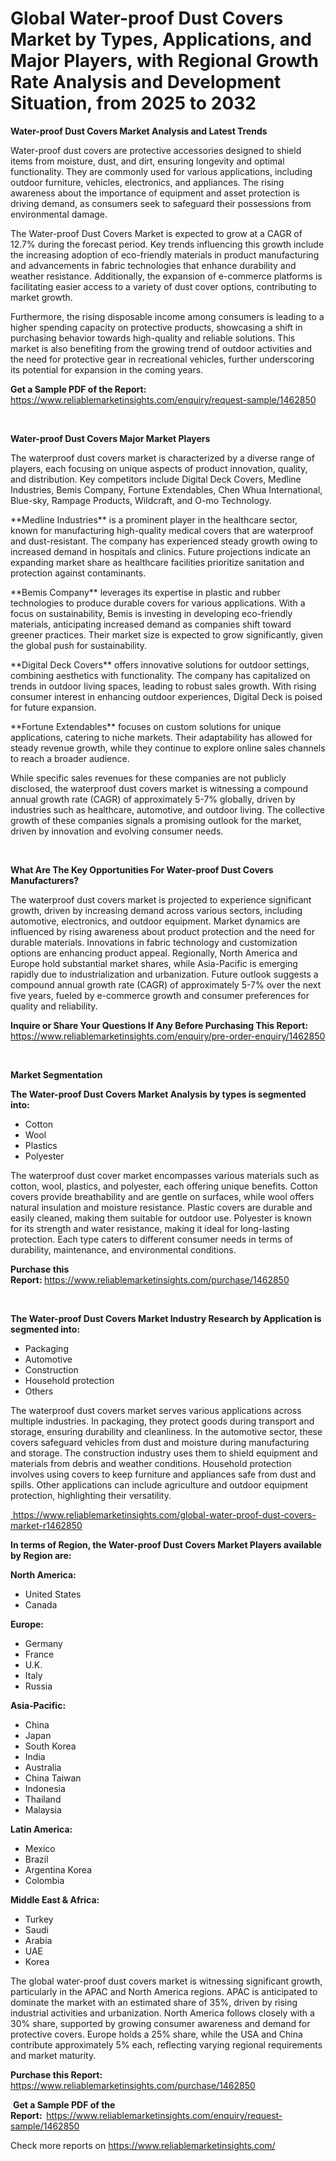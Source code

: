 <p><h1>Global Water-proof Dust Covers Market by Types, Applications, and Major Players, with Regional Growth Rate Analysis and Development Situation, from 2025 to 2032</h1></p><p><strong>Water-proof Dust Covers Market Analysis and Latest Trends</strong></p>
<p><p>Water-proof dust covers are protective accessories designed to shield items from moisture, dust, and dirt, ensuring longevity and optimal functionality. They are commonly used for various applications, including outdoor furniture, vehicles, electronics, and appliances. The rising awareness about the importance of equipment and asset protection is driving demand, as consumers seek to safeguard their possessions from environmental damage.</p><p>The Water-proof Dust Covers Market is expected to grow at a CAGR of 12.7% during the forecast period. Key trends influencing this growth include the increasing adoption of eco-friendly materials in product manufacturing and advancements in fabric technologies that enhance durability and weather resistance. Additionally, the expansion of e-commerce platforms is facilitating easier access to a variety of dust cover options, contributing to market growth.</p><p>Furthermore, the rising disposable income among consumers is leading to a higher spending capacity on protective products, showcasing a shift in purchasing behavior towards high-quality and reliable solutions. This market is also benefiting from the growing trend of outdoor activities and the need for protective gear in recreational vehicles, further underscoring its potential for expansion in the coming years.</p></p>
<p><strong>Get a Sample PDF of the Report:&nbsp;</strong> <a href="https://www.reliablemarketinsights.com/enquiry/request-sample/1462850?utm_campaign=2341&utm_medium=2&utm_source=Github&utm_content=ia&utm_term=09022025&utm_id=water-proof-dust-covers">https://www.reliablemarketinsights.com/enquiry/request-sample/1462850</a></p>
<p>&nbsp;</p>
<p><strong>Water-proof Dust Covers Major Market Players</strong></p>
<p><p>The waterproof dust covers market is characterized by a diverse range of players, each focusing on unique aspects of product innovation, quality, and distribution. Key competitors include Digital Deck Covers, Medline Industries, Bemis Company, Fortune Extendables, Chen Whua International, Blue-sky, Rampage Products, Wildcraft, and O-mo Technology.</p><p>**Medline Industries** is a prominent player in the healthcare sector, known for manufacturing high-quality medical covers that are waterproof and dust-resistant. The company has experienced steady growth owing to increased demand in hospitals and clinics. Future projections indicate an expanding market share as healthcare facilities prioritize sanitation and protection against contaminants.</p><p>**Bemis Company** leverages its expertise in plastic and rubber technologies to produce durable covers for various applications. With a focus on sustainability, Bemis is investing in developing eco-friendly materials, anticipating increased demand as companies shift toward greener practices. Their market size is expected to grow significantly, given the global push for sustainability.</p><p>**Digital Deck Covers** offers innovative solutions for outdoor settings, combining aesthetics with functionality. The company has capitalized on trends in outdoor living spaces, leading to robust sales growth. With rising consumer interest in enhancing outdoor experiences, Digital Deck is poised for future expansion.</p><p>**Fortune Extendables** focuses on custom solutions for unique applications, catering to niche markets. Their adaptability has allowed for steady revenue growth, while they continue to explore online sales channels to reach a broader audience.</p><p>While specific sales revenues for these companies are not publicly disclosed, the waterproof dust covers market is witnessing a compound annual growth rate (CAGR) of approximately 5-7% globally, driven by industries such as healthcare, automotive, and outdoor living. The collective growth of these companies signals a promising outlook for the market, driven by innovation and evolving consumer needs.</p></p>
<p>&nbsp;</p>
<p><strong>What Are The Key Opportunities For Water-proof Dust Covers Manufacturers?</strong></p>
<p><p>The waterproof dust covers market is projected to experience significant growth, driven by increasing demand across various sectors, including automotive, electronics, and outdoor equipment. Market dynamics are influenced by rising awareness about product protection and the need for durable materials. Innovations in fabric technology and customization options are enhancing product appeal. Regionally, North America and Europe hold substantial market shares, while Asia-Pacific is emerging rapidly due to industrialization and urbanization. Future outlook suggests a compound annual growth rate (CAGR) of approximately 5-7% over the next five years, fueled by e-commerce growth and consumer preferences for quality and reliability.</p></p>
<p><strong>Inquire or Share Your Questions If Any Before Purchasing This Report:</strong> <a href="https://www.reliablemarketinsights.com/enquiry/pre-order-enquiry/1462850?utm_campaign=2341&utm_medium=2&utm_source=Github&utm_content=ia&utm_term=09022025&utm_id=water-proof-dust-covers">https://www.reliablemarketinsights.com/enquiry/pre-order-enquiry/1462850</a></p>
<p>&nbsp;</p>
<p><strong>Market Segmentation</strong></p>
<p><strong>The Water-proof Dust Covers Market Analysis by types is segmented into:</strong></p>
<p><ul><li>Cotton</li><li>Wool</li><li>Plastics</li><li>Polyester</li></ul></p>
<p><p>The waterproof dust cover market encompasses various materials such as cotton, wool, plastics, and polyester, each offering unique benefits. Cotton covers provide breathability and are gentle on surfaces, while wool offers natural insulation and moisture resistance. Plastic covers are durable and easily cleaned, making them suitable for outdoor use. Polyester is known for its strength and water resistance, making it ideal for long-lasting protection. Each type caters to different consumer needs in terms of durability, maintenance, and environmental conditions.</p></p>
<p><strong>Purchase this Report:&nbsp;</strong><a href="https://www.reliablemarketinsights.com/purchase/1462850?utm_campaign=2341&utm_medium=2&utm_source=Github&utm_content=ia&utm_term=09022025&utm_id=water-proof-dust-covers">https://www.reliablemarketinsights.com/purchase/1462850</a></p>
<p>&nbsp;</p>
<p><strong>The Water-proof Dust Covers Market Industry Research by Application is segmented into:</strong></p>
<p><ul><li>Packaging</li><li>Automotive</li><li>Construction</li><li>Household protection</li><li>Others</li></ul></p>
<p><p>The waterproof dust covers market serves various applications across multiple industries. In packaging, they protect goods during transport and storage, ensuring durability and cleanliness. In the automotive sector, these covers safeguard vehicles from dust and moisture during manufacturing and storage. The construction industry uses them to shield equipment and materials from debris and weather conditions. Household protection involves using covers to keep furniture and appliances safe from dust and spills. Other applications can include agriculture and outdoor equipment protection, highlighting their versatility.</p></p>
<p><a href="https://www.reliablemarketinsights.com/global-water-proof-dust-covers-market-r1462850?utm_campaign=2341&utm_medium=2&utm_source=Github&utm_content=ia&utm_term=09022025&utm_id=water-proof-dust-covers">&nbsp;https://www.reliablemarketinsights.com/global-water-proof-dust-covers-market-r1462850</a></p>
<p><strong>In terms of Region, the Water-proof Dust Covers Market Players available by Region are:</strong></p>
<p>
    <p> <strong> North America: </strong>
        <ul>
            <li>United States</li>
            <li>Canada</li>
        </ul>
        </p> 
    <p> <strong> Europe: </strong>
        <ul>
            <li>Germany</li>
            <li>France</li>
            <li>U.K.</li>
            <li>Italy</li>
            <li>Russia</li>
        </ul>
        </p> 
    <p> <strong> Asia-Pacific: </strong>
        <ul>
            <li>China</li>
            <li>Japan</li>
            <li>South Korea</li>
            <li>India</li>
            <li>Australia</li>
            <li>China Taiwan</li>
            <li>Indonesia</li>
            <li>Thailand</li>
            <li>Malaysia</li>
        </ul>
        </p> 
    <p> <strong> Latin America: </strong>
        <ul>
            <li>Mexico</li>
            <li>Brazil</li>
            <li>Argentina Korea</li>
            <li>Colombia</li>
        </ul>
        </p> 
    <p> <strong> Middle East & Africa: </strong>
        <ul>
            <li>Turkey</li>
            <li>Saudi</li>
            <li>Arabia</li>
            <li>UAE</li>
            <li>Korea</li>
        </ul>
    </p>
    </p>
<p><p>The global water-proof dust covers market is witnessing significant growth, particularly in the APAC and North America regions. APAC is anticipated to dominate the market with an estimated share of 35%, driven by rising industrial activities and urbanization. North America follows closely with a 30% share, supported by growing consumer awareness and demand for protective covers. Europe holds a 25% share, while the USA and China contribute approximately 5% each, reflecting varying regional requirements and market maturity.</p></p>
<p><strong>Purchase this Report: </strong><a href="https://www.reliablemarketinsights.com/purchase/1462850?utm_campaign=2341&utm_medium=2&utm_source=Github&utm_content=ia&utm_term=09022025&utm_id=water-proof-dust-covers">https://www.reliablemarketinsights.com/purchase/1462850</a></p>
<p>&nbsp;<strong>Get a Sample PDF of the Report:&nbsp;&nbsp;</strong><a href="https://www.reliablemarketinsights.com/enquiry/request-sample/1462850?utm_campaign=2341&utm_medium=2&utm_source=Github&utm_content=ia&utm_term=09022025&utm_id=water-proof-dust-covers">https://www.reliablemarketinsights.com/enquiry/request-sample/1462850</a></p>
<p><strong></strong></p>
<p>Check more reports on <a href="https://www.reliablemarketinsights.com/?utm_campaign=2341&utm_medium=2&utm_source=Github&utm_content=ia&utm_term=09022025&utm_id=water-proof-dust-covers">https://www.reliablemarketinsights.com/</a></p>